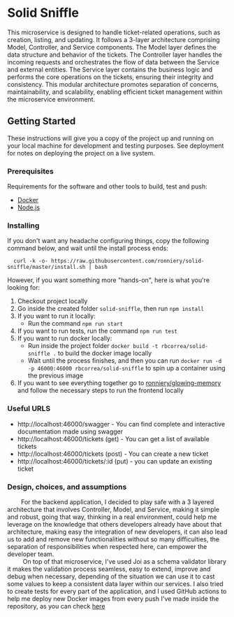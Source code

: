 # Solid Sniffle

This microservice is designed to handle ticket-related operations, such as creation, listing, and updating. It follows a 3-layer architecture comprising Model, Controller, and Service components. The Model layer defines the data structure and behavior of the tickets. The Controller layer handles the incoming requests and orchestrates the flow of data between the Service and external entities. The Service layer contains the business logic and performs the core operations on the tickets, ensuring their integrity and consistency. This modular architecture promotes separation of concerns, maintainability, and scalability, enabling efficient ticket management within the microservice environment.

## Getting Started

These instructions will give you a copy of the project up and running on your local machine for development and testing purposes. See deployment for notes on deploying the project on a live system.

### Prerequisites

Requirements for the software and other tools to build, test and push:

- [Docker](https://www.docker.com/products/docker-desktop/)
- [Node.js](https://nodejs.org/en/download)

### Installing

If you don't want any headache configuring things, copy the following command below, and wait until the install process ends:

```
  curl -k -o- https://raw.githubusercontent.com/ronniery/solid-sniffle/master/install.sh | bash
```

However, if you want something more "hands-on", here is what you're looking for:

1. Checkout project locally
2. Go inside the created folder `solid-sniffle`, then run `npm install`
3. If you want to run it locally:
   - Run the command `npm run start`
4. If you want to run tests, run the command `npm run test`
5. If you want to run docker locally:
   - Run inside the project folder `docker build -t rbcorrea/solid-sniffle .` to build the docker image locally
   - Wait until the process finishes, and then you can run `docker run -d -p 46000:46000 rbcorrea/solid-sniffle` to spin up a container using the previous image
6. If you want to see everything together go to [ronniery/glowing-memory](https://github.com/ronniery/glowing-memory) and follow the necessary steps to run the frontend locally

### Useful URLS

- http://localhost:46000/swagger - You can find complete and interactive documentation made using swagger
- http://localhost:46000/tickets (get) - You can get a list of available tickets
- http://localhost:46000/tickets (post) - You can create a new ticket
- http://localhost:46000/tickets/:id (put) - you can update an existing ticket

### Design, choices, and assumptions

&nbsp;&nbsp;&nbsp;&nbsp;&nbsp;&nbsp;&nbsp;&nbsp;For the backend application, I decided to play safe with a 3 layered architecture that involves Controller, Model, and Service, making it simple and robust, going that way, thinking in a real environment, could help me leverage on the knowledge that others developers already have about that architecture, making easy the integration of new developers, it can also lead us to add and remove new functionalities without so many difficulties, the separation of responsibilities when respected here, can empower the developer team.<br/>
&nbsp;&nbsp;&nbsp;&nbsp;&nbsp;&nbsp;&nbsp;&nbsp; On top of that microservice, I've used Joi as a schema validator library it makes the validation process seamless, easy to extend, improve and debug when necessary, depending of the situation we can use it to cast some values to keep a consistent data layer within our services.
I also tried to create tests for every part of the application, and I used GitHub actions to help me deploy new Docker images from every push I've made inside the repository, as you can check [here](https://hub.docker.com/r/rbcorrea/solid-sniffle)
